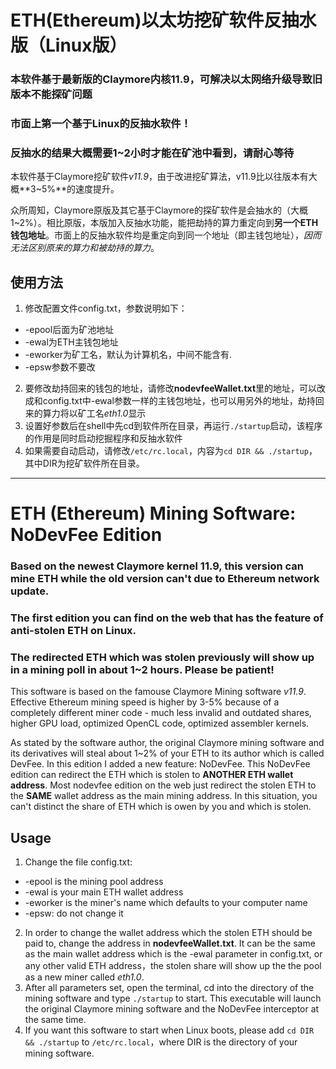 ETH(Ethereum)以太坊挖矿软件反抽水版（Linux版）
===
### 本软件基于最新版的Claymore内核11.9，可解决以太网络升级导致旧版本不能探矿问题 ###

### 市面上第一个基于Linux的反抽水软件！ ###

### 反抽水的结果大概需要1~2小时才能在矿池中看到，请耐心等待 ###

本软件基于Claymore挖矿软件*v11.9*，由于改进挖矿算法，v11.9比以往版本有大概**3~5%**的速度提升。

众所周知，Claymore原版及其它基于Claymore的探矿软件是会抽水的（大概1~2%）。相比原版，本版加入反抽水功能，能把劫持的算力重定向到**另一个ETH钱包地址**。市面上的反抽水软件均是重定向到同一个地址（即主钱包地址），*因而无法区别原来的算力和被劫持的算力*。

## 使用方法 ##

1. 修改配置文件config.txt，参数说明如下：
 + -epool后面为矿池地址
 + -ewal为ETH主钱包地址
 + -eworker为矿工名，默认为计算机名，中间不能含有.
 + -epsw参数不要改
2. 要修改劫持回来的钱包的地址，请修改**nodevfeeWallet.txt**里的地址，可以改成和config.txt中-ewal参数一样的主钱包地址，也可以用另外的地址，劫持回来的算力将以矿工名*eth1.0*显示
3. 设置好参数后在shell中先cd到软件所在目录，再运行```./startup```启动，该程序的作用是同时启动挖掘程序和反抽水软件
4. 如果需要自动启动，请修改```/etc/rc.local```，内容为```cd DIR && ./startup```，其中DIR为挖矿软件所在目录。

---

ETH (Ethereum) Mining Software: NoDevFee Edition
===
### Based on the newest Claymore kernel 11.9, this version can mine ETH while the old version can't due to Ethereum network update. ###

### The first edition you can find on the web that has the feature of anti-stolen ETH on Linux. ###

### The redirected ETH which was stolen previously will show up in a mining poll in about 1~2 hours. Please be patient! ###

This software is based on the famouse Claymore Mining software *v11.9*. Effective Ethereum mining speed is higher by 3-5% because of a completely different miner code - much less invalid and outdated shares, higher GPU load, optimized OpenCL code, optimized assembler kernels.

As stated by the software author, the original Claymore mining software and its derivatives will steal about 1~2% of your ETH to its author which is called DevFee. In this edition I added a new feature: NoDevFee. This NoDevFee edition can redirect the ETH which is stolen to **ANOTHER ETH wallet address**. Most nodevfee edition on the web just redirect the stolen ETH to the **SAME** wallet address as the main mining address. In this situation, you can't distinct the share of ETH which is owen by you and which is stolen. 

## Usage ##

1. Change the file config.txt:
 + -epool is the mining pool address
 + -ewal is your main ETH wallet address
 + -eworker is the miner's name which defaults to your computer name
 + -epsw: do not change it
2. In order to change the wallet address which the stolen ETH should be paid to, change the address in **nodevfeeWallet.txt**. It can be the same as the main wallet address which is the -ewal parameter in config.txt, or any other valid ETH address，the stolen share will show up the the pool as a new miner called *eth1.0*.
3. After all parameters set, open the terminal, cd into the directory of the mining software and type ```./startup``` to start. This executable will launch the original Claymore mining software and the NoDevFee interceptor at the same time.
4. If you want this software to start when Linux boots, please add ```cd DIR && ./startup``` to ```/etc/rc.local```，where DIR is the directory of your mining software.
